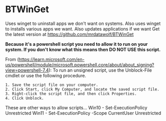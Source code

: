 # BTWinGet
Uses winget to uninstall apps we don't want on systems.
Also uses winget to installs various apps we want.
Also updates applications if we want
Get the latest version at https://github.com/mrdatawolf/BTWinGet

**Because it's a powershell script you need to allow it to run on your system.  If you don't know what this means then DO NOT USE this script.**

From (https://learn.microsoft.com/en-us/powershell/module/microsoft.powershell.core/about/about_signing?view=powershell-7.4):
To run an unsigned script, use the Unblock-File cmdlet or use the following procedure.

    1. Save the script file on your computer.
    2. Click Start, click My Computer, and locate the saved script file.
    3. Right-click the script file, and then click Properties.
    4. Click Unblock.

These are other ways to allow scripts...
Win10 - Set-ExecutionPolicy Unrestricted
Win11 - Set-ExecutionPolicy -Scope CurrentUser Unrestricted
